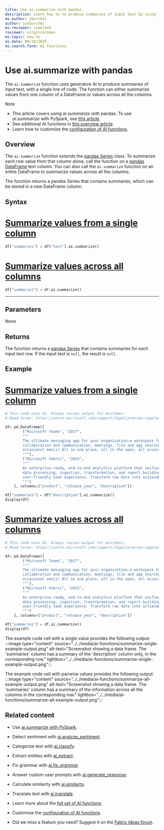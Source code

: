 ```yaml
---
title: Use ai.summarize with pandas
description: Learn how to to produce summaries of input text by using the ai.summarize function with pandas.
ms.author: jburchel
author: jonburchel
ms.reviewer: vimeland
reviewer: virginiaroman
ms.topic: how-to
ms.date: 09/19/2025
ms.search.form: AI functions
---
```


# Use ai.summarize with pandas


The `ai.summarize` function uses generative AI to produce summaries of input text, with a single line of code. The function can either summarize values from one column of a DataFrame or values across all the columns.

> [!NOTE]
> - This article covers using *ai.summarize* with pandas. To use *ai.summarize* with PySpark, see [this article](../pyspark/summarize.md).
> - See additional AI functions in [this overview article](../overview.md).
> - Learn how to customize the [configuration of AI functions](./configuration.md).

## Overview

The `ai.summarize` function extends the [pandas Series](https://pandas.pydata.org/docs/reference/api/pandas.Series.html) class. To summarize each row value from that column alone, call the function on a [pandas DataFrame](https://pandas.pydata.org/docs/reference/api/pandas.DataFrame.html) text column. You can also call the `ai.summarize` function on an entire DataFrame to summarize values across all the columns.

The function returns a pandas Series that contains summaries, which can be stored in a new DataFrame column.

## Syntax

# [Summarize values from a single column](#tab/column-summary)

```python
df["summaries"] = df["text"].ai.summarize()
```

# [Summarize values across all columns](#tab/dataframe-summary)

```python
df["summaries"] = df.ai.summarize()
```

---

## Parameters

None

## Returns

The function returns a [pandas Series](https://pandas.pydata.org/docs/reference/api/pandas.Series.html) that contains summaries for each input text row. If the input text is `null`, the result is `null`.

## Example

# [Summarize values from a single column](#tab/column-summary)

```python
# This code uses AI. Always review output for mistakes. 
# Read terms: https://azure.microsoft.com/support/legal/preview-supplemental-terms/.

df= pd.DataFrame([
        ("Microsoft Teams", "2017",
        """
        The ultimate messaging app for your organization—a workspace for real-time 
        collaboration and communication, meetings, file and app sharing, and even the 
        occasional emoji! All in one place, all in the open, all accessible to everyone.
        """),
        ("Microsoft Fabric", "2023",
        """
        An enterprise-ready, end-to-end analytics platform that unifies data movement, 
        data processing, ingestion, transformation, and report building into a seamless, 
        user-friendly SaaS experience. Transform raw data into actionable insights.
        """)
    ], columns=["product", "release_year", "description"])

df["summaries"] = df["description"].ai.summarize()
display(df)
```

# [Summarize values across all columns](#tab/dataframe-summary)

```python
# This code uses AI. Always review output for mistakes. 
# Read terms: https://azure.microsoft.com/support/legal/preview-supplemental-terms/.

df= pd.DataFrame([
        ("Microsoft Teams", "2017",
        """
        The ultimate messaging app for your organization—a workspace for real-time 
        collaboration and communication, meetings, file and app sharing, and even the 
        occasional emoji! All in one place, all in the open, all accessible to everyone.
        """),
        ("Microsoft Fabric", "2023",
        """
        An enterprise-ready, end-to-end analytics platform that unifies data movement, 
        data processing, ingestion, transformation, and report building into a seamless, 
        user-friendly SaaS experience. Transform raw data into actionable insights.
        """)
    ], columns=["product", "release_year", "description"])

df["summaries"] = df.ai.summarize()
display(df)
```

The example code cell with a single value provides the following output:
:::image type="content" source="../../media/ai-functions/summarize-single-example-output.png" alt-text="Screenshot showing a data frame. The 'summaries' column has a summary of the 'description' column only, in the corresponding row." lightbox="../../media/ai-functions/summarize-single-example-output.png":::

The example code cell with pairwise values provides the following output:
:::image type="content" source="../../media/ai-functions/summarize-all-example-output.png" alt-text="Screenshot showing a data frame. The 'summaries' column has a summary of the information across all the columns in the corresponding row." lightbox="../../media/ai-functions/summarize-all-example-output.png":::


## Related content

- Use [ai.summarize with PySpark](../pyspark/summarize.md).
- Detect sentiment with [ai.analyze_sentiment](./analyze-sentiment.md).
- Categorize text with [ai.classify](./classify.md).
- Extract entities with [ai_extract](./extract.md).
- Fix grammar with [ai.fix_grammar](./fix-grammar.md).
- Answer custom user prompts with [ai.generate_response](./generate-response.md).
- Calculate similarity with [ai.similarity](./similarity.md).
- Translate text with [ai.translate](./translate.md).

- Learn more about the [full set of AI functions](../overview.md).
- Customize the [configuration of AI functions](./configuration.md).
- Did we miss a feature you need? Suggest it on the [Fabric Ideas forum](https://ideas.fabric.microsoft.com/).
